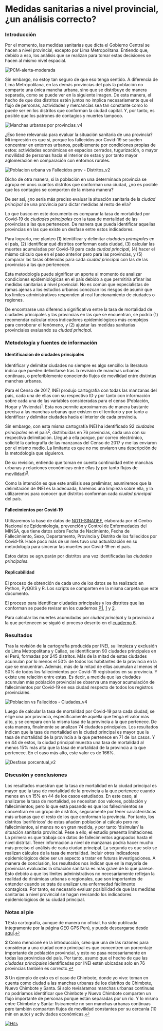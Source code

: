 # Medidas sanitarias a nivel provincial, ¿un análisis correcto?
### Introducción

Por el momento, las medidas sanitarias que dicta el Gobierno Central se
hacen a nivel provincial, excepto por Lima Metropolitana. Entiendo que, debido a eso, los análisis que se realizan
para tomar estas decisiones se hacen al mismo nivel espacial.

![PCM-alerta-moderada](https://user-images.githubusercontent.com/34352451/125891745-34e73c7c-e8ad-41a3-ac3c-299fffccb922.png)

Sin embargo, no estoy tan seguro de que eso tenga sentido. A diferencia de Lima Metropolitana, en las demás provincias del país la población no comparte una única mancha urbana, sino que se distribuye de manera separada, como se puede ver en la siguiente imagen. De esta manera, el hecho de que dos distritos estén juntos no implica necesariamente que el flujo de personas, actividades y mercancías sea tan constante como lo puede ser en los distritos que conforman la ciudad capital. Y, por tanto, es posible que los patrones de contagios y muertes tampoco.

![Manchas urbanas por provincias_v4](https://user-images.githubusercontent.com/34352451/143962749-048cdaf6-c1e3-4405-abfe-43aeda169696.jpg)

¿Eso tiene relevancia para evaluar la situación sanitaria de una provincia? Mi impresión es que sí, porque los fallecidos por Covid-19 se suelen concentrar en entornos urbanos, posiblemente por condiciones propias de estos: actividades económicas en espacios cerrados, tugurización, o mayor movilidad de personas hacia el interior de estas y por tanto mayor aglomeración en comparación con entornos rurales.

![Poblacion urbana vs Fallecidos prov  - Distritos_v2](https://user-images.githubusercontent.com/34352451/143962821-788e5748-3885-4a08-a215-24c2d8db2e2a.jpg)

Dicho de otra manera, si la población en una determinada provincia se agrupa en unos cuantos distritos que conforman una ciudad, ¿no es posible que los contagios se comporten de la misma manera?

De ser así, ¿no sería más preciso evaluar la situación sanitaria de la *ciudad principal* de una provincia para dictar medidas al resto de ella? 

Lo que busco en este documento es comparar la tasa de mortalidad por Covid-19 de *ciudades principales* con la tasa de mortalidad de las provincias a las que pertenecen. De manera que pueda identificar aquellas provincias en las que existe un desfase entre estos indicadores.

Para lograrlo, me planteo (1) identificar y delimitar *ciudades principales* en el país, (2) identificar qué distritos conforman cada ciudad, (3) calcular las muertes acumuladas por Covid-19 para cada *ciudad principal*, (4) hacer el mismo cálculo que en el paso anterior pero para las provincias, y (5) comparar las tasas obtenidas para cada *ciudad principal* con las de las provincias a las que pertenecen.

Esta metodología puede significar un aporte al momento de analizar condiciones epidemiológicas en el país debido a que permitiría afinar las medidas sanitarias a nivel provincial. No es común que especialistas de ramas ajenas a los estudios urbanos conozcan los riesgos de asumir que los límites administrativos responden al real funcionamiento de ciudades o regiones. 

De encontrarse una diferencia significativa entre la tasa de mortalidad de ciudades principales y las provincias en las que se encuentran, se podría (1) recomendar calcular otros indicadores epidemiológicos más complejos para corroborar el fenómeno, y (2) ajustar las medidas sanitarias provinciales evaluando su *ciudad principal*.

### Metodología y fuentes de información

#### Identificación de ciudades principales

Identificar y delimitar ciudades no siempre es algo sencillo: la
literatura indica que pueden delimitarse tras la revisión de manchas
urbanas continuas, o preferiblemente conociendo flujos de movilidad
entre distintas manchas urbanas.

Para el Censo de 2017, INEI produjo cartografía con todas las manzanas
del país, cada una de ellas con su respectivo ID y por tanto con
información sobre cada una de las variables consideradas para el censo
(Población, Hogar y Vivienda)<sup id="a1">[1](#f1)</sup>. Esta nos permite aproximarnos de
manera bastante precisa a las manchas urbanas que existen en el
territorio y por tanto a identificar y delimitar ciudades hacia el
interior de cada provincia.

Sin embargo, con esta misma cartografía INEI ha identificado 92
*ciudades principales* en el país<sup id="a2">[2](#f2)</sup>, distribuídas en 76 provincias,
cada una con su respectiva delimitación. Llegué a ella porque, por
correo electrónico, solicité la cartografía de las manzanas del Censo de
2017 y me las enviaron por el mismo medio. La limitante es que no me
enviaron una descripción de la metodología que siguieron. 

De su revisión, entiendo que toman en cuenta continuidad entre manchas urbanas
y relaciones económicas entre ellas (y por tanto flujos de movilidad)<sup id="a3">[3](#f3)</sup>.

Como la intención es que este análisis sea preliminar,
asumiremos que la delimitación de INEI es la adecuada, haremos una limpieza sobre ella, y la utilizaremos para conocer qué
distritos conforman cada *ciudad principal* del país. 

#### Fallecimientos por Covid-19

Utilizaremos la base de datos de
[NOTI-SINADEF](https://www.datosabiertos.gob.pe/dataset/fallecidos-por-covid-19-ministerio-de-salud-minsa),
elaborada por el Centro Nacional de Epidemiologia, prevención y Control
de Enfermedades del MINSA, que tiene datos sobre Fecha de Nacimiento,
Fecha de Fallecimiento, Sexo, Departamento, Provincia y Distrito de los
fallecidos por Covid-19. Hace poco más de un mes tuvo una actualización
en su metodología para sincerar las muertes por Covid-19 en el país.

Estos datos se agruparán por distritos una vez identificadas las
*ciudades principales*.

#### Replicabilidad

El proceso de obtención de cada uno de los datos se ha realizado en
Python, PyQGIS y R. Los scripts se comparten en la misma carpeta que
este documento.

El proceso para identificar ciudades principales y los distritos que las
conforman se puede revisar en los cuadernos [P1](https://github.com/jrojasquiroz/msprov/tree/main/P1-INEI%20vs%20GeoGPS-Peru), 
[1](https://github.com/jrojasquiroz/msprov/blob/main/1-Limpieza%20de%20datos.ipynb) y [2](https://github.com/jrojasquiroz/msprov/blob/main/2-Identificacion%20de%20ciudades%20principales.ipynb).

Para calcular las muertes acumuladas por *ciudad principal* y la
provincia a la que pertenecen se siguió el proceso descrito en el
[cuaderno 6](https://github.com/jrojasquiroz/msprov/blob/main/6-Ciudades%20vs%20Provincias.R).

### Resultados

Tras la revisión de la cartografía producida por INEI, su limpieza y exclusión de Lima Metropolitana y Callao, se identificaron 90 ciudades principales en el Perú, formadas por 245 distritos.
Más de la mitad de estas ciudades acumulan por lo menos el 50% de todos los habitantes de la provincia en la que se encuentran. Además, más de la mitad de ellas acumulan al menos el 50% de todos los fallecimientos por Covid-19 registrados en su provincia.
Y existe una relación entre estas. Es decir, a medida que las ciudades acumulan más población provincial se observa una mayor acumulación de fallecimientos por Covid-19 en esa ciudad respecto de todos los registros provinciales.

![Poblacion vs Fallecidos - Ciudades_v4](https://user-images.githubusercontent.com/34352451/143962787-50f4ce55-d1be-4c1c-bc05-32cb6d487ee4.jpg)

Luego de calcular la tasa de mortalidad por Covid-19 para cada ciudad, se elige una por provincia, específicamente aquella que tenga el valor más alto, y se compara con la misma tasa de la provincia a la que pertenece. De esta manera, finalmente se analizan 74 ciudades principales.
Los resultados indican que la tasa de mortalidad en la ciudad principal es mayor que la tasa de mortalidad de la provincia a la que pertenece en 71 de los casos. Y en 44 de estos, la ciudad principal muestra una tasa de mortalidad al menos 15% más alta que la tasa de mortalidad de la provincia a la que pertenece. En el caso más alto, este valor es de 166%.

![Desfase porcentual_v2](https://user-images.githubusercontent.com/34352451/143962811-e44a920a-9852-497b-b0d1-1e1f62a4bf2c.jpg)

### Discusión y conclusiones

Los resultados muestran que la tasa de mortalidad en la ciudad principal es mayor que la tasa de mortalidad de la provincia a la que pertenece cuando menos en un 15% en 44 de los casos estudiados. 
En este caso, al analizarse la tasa de mortalidad, se necesitan dos valores, población y fallecimientos; pero lo que está pasando es que los fallecimientos se concentran en un grupo de distritos, seguramente por tener características más urbanas que el resto de los que conforman la provincia. Por tanto, los distritos ‘periféricos’ de estas añaden población al cálculo pero no fallecimientos, al menos no en gran medida, y por tanto ‘disimulan’ la situación sanitaria provincial.
Pese a ello, el estudio presenta limitaciones. La primera es que trabaja con datos de fallecimientos agrupados hasta el nivel distrital. Tener información a nivel de manzanas podría hacer mucho más preciso el análisis de cada ciudad principal. La segunda es que solo se realizan cálculos de la tasa de mortalidad. Incluir otros indicadores epidemiológicos debe ser un aspecto a tratar en futuras investigaciones.
A manera de conclusión, los resultados nos indican que en la mayoría de provincias evaluadas la situación sanitaria es más grave de lo que parece. Esto debido a que los límites administrativos no necesariamente reflejan la realidad de dinámicas urbanas o regionales, que son importantes de entender cuando se trata de analizar una enfermedad fácilmente contagiosa. Por tanto, es necesario evaluar posibilidad de que las medidas sanitarias a nivel provincial se hagan revisando los indicadores epidemiológicos de su ciudad principal.

### Notas al pie

<b id="f1">1</b> Esta cartografía, aunque de manera no oficial, ha sido publicada íntegramente por la página GEO GPS Perú, y
puede descargarse desde
[aquí](https://www.geogpsperu.com/2020/07/manzanas-y-poblacion-de-todo-el-peru.html).[↩](#a1)

<b id="f2">2</b> Como mencioné en la introducción, creo que una de las razones para
considerar a una ciudad como principal es que concentren un porcentaje
importante de población provincial, y esto no pasa necesariamente en
todas las provincias del país. Por tanto, asumo que el hecho de que las
*ciudades principales* identificadas por INEI estén ubicadas solo en 76
provincias también es correcto.[↩](#a2)

<b id="f3">3</b> Un ejemplo de esto es el caso de Chimbote, donde yo vivo: toman en
cuenta como ciudad a las manchas urbanas de los distritos de Chimbote,
Nuevo Chimbote y Santa. Si solo revisáramos manchas urbanas continuas no
podríamos identificar que Chimbote y Nuevo Chimbote comparten un flujo
importante de personas porque están separadas por un río. Y lo mismo
entre Chimbote y Santa: físicamente no son manchas urbanas continuas
pero también comparten flujos de movilidad constantes por su cercanía
(10 min en auto) y actividades económicas.[↩](#a3)

[![Hits](https://hits.seeyoufarm.com/api/count/incr/badge.svg?url=https%3A%2F%2Fgithub.com%2Fjrojasquiroz%2Fmsprov&count_bg=%2379C83D&title_bg=%23555555&icon=microsoftacademic.svg&icon_color=%23D3CACA&title=hits&edge_flat=false)](https://hits.seeyoufarm.com)
